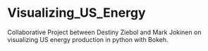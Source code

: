 # Visualizing_US_Energy
Collaborative Project between Destiny Ziebol and Mark Jokinen on visualizing US energy production in python with Bokeh. 
